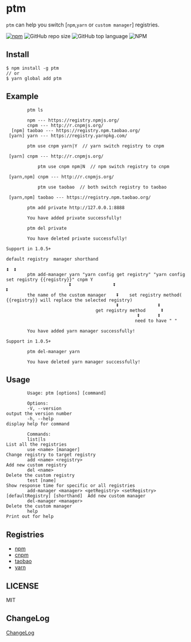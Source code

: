 # ptm

`ptm` can help you switch [`npm`,`yarn` or `custom manager`] registries.

[![npm](https://img.shields.io/npm/v/ptm.svg)](https://www.npmjs.com/package/ptm) ![GitHub repo size](https://img.shields.io/github/repo-size/Hb-zzZ/ptm) ![GitHub top language](https://img.shields.io/github/languages/top/Hb-zzZ/ptm) ![NPM](https://img.shields.io/npm/l/ptm)

## Install

```
$ npm install -g ptm
// or
$ yarn global add ptm
```

## Example

```
        ptm ls

        npm --- https://registry.npmjs.org/
        cnpm --- http://r.cnpmjs.org/
  [npm] taobao --- https://registry.npm.taobao.org/
 [yarn] yarn --- https://registry.yarnpkg.com/

```

```
        ptm use cnpm yarn|Y  // yarn switch registry to cnpm

 [yarn] cnpm --- http://r.cnpmjs.org/

```

```
            ptm use cnpm npm|N  // npm switch registry to cnpm

 [yarn,npm] cnpm --- http://r.cnpmjs.org/

```

```
            ptm use taobao  // both switch registry to taobao

 [yarn,npm] taobao --- https://registry.npm.taobao.org/

```

```
        ptm add private http://127.0.0.1:8888

        You have added private successfully!

```

```
        ptm del private

        You have deleted private successfully!

```

```
Support in 1.0.5+
                                                                                  default registry  manager shorthand
                                                                                                ⏫  ⏫
        ptm add-manager yarn "yarn config get registry" "yarn config set registry {{registry}}" cnpm Y
                        ⏬                ⏬                            ⏬
        the name of the custom manager    ⏬    set registry method( {{registry}} will replace the selected registry)
                                          ⏬               ⏬
                                  get registry method      ⏬
                                                  ⏬       ⏬
                                                 need to have " "

        You have added yarn manager successfully!

```

```
Support in 1.0.5+

        ptm del-manager yarn

        You have deleted yarn manager successfully!

```

## Usage

```
        Usage: ptm [options] [command]

        Options:
        -V, --version                                                                    output the version number
        -h, --help                                                                       display help for command

        Commands:
        list|ls                                                                          List all the registries
        use <name> [manager]                                                             Change registry to target registry
        add <name> <registry>                                                            Add new custom registry
        del <name>                                                                       Delete the custom registry
        test [name]                                                                      Show response time for specific or all registries
        add-manager <manager> <getRegistry> <setRegistry> [defaultRegistry] [shorthand]  Add new custom manager
        del-manager <manager>                                                            Delete the custom manager
        help                                                                             Print out for help
```

## Registries

- [npm](https://www.npmjs.org)
- [cnpm](http://cnpmjs.org)
- [taobao](http://npm.taobao.org)
- [yarn](https://yarnpkg.com)

## LICENSE

MIT

## ChangeLog

[ChangeLog](./CHANGELOG.md)
